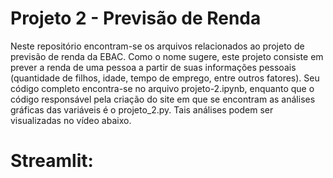# Projeto 2 - Previsão de Renda

Neste repositório encontram-se os arquivos relacionados ao projeto de previsão de renda da EBAC. Como o nome sugere, este projeto consiste em prever a renda de uma pessoa a partir de suas informações pessoais (quantidade de filhos, idade, tempo de emprego, entre outros fatores). Seu código completo encontra-se no arquivo projeto-2.ipynb, enquanto que o código responsável pela criação do site em que se encontram as análises gráficas das variáveis é o projeto_2.py. Tais análises podem ser visualizadas no vídeo abaixo.

# Streamlit:
